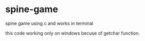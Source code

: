 # spine-game
spine game using c and works in terminal

this code working only on windows becuse of getchar function.

